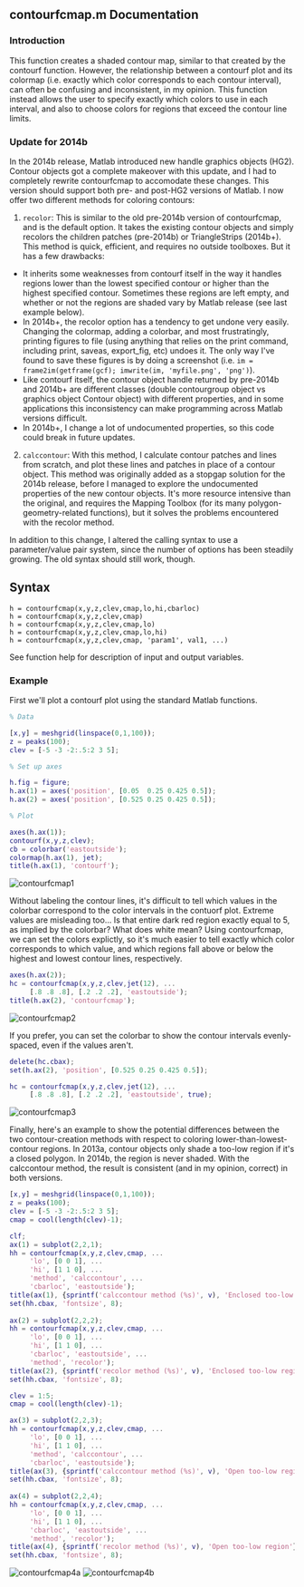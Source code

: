 ## contourfcmap.m Documentation

### Introduction

This function creates a shaded contour map, similar to that created by
the contourf function.  However, the relationship between a contourf plot
and its colormap (i.e. exactly which color corresponds to each contour
interval), can often be confusing and inconsistent, in my opinion.  This
function instead allows the user to specify exactly which colors to use
in each interval, and also to choose colors for regions that exceed the contour line limits.

### Update for 2014b

In the 2014b release, Matlab introduced new handle graphics objects (HG2).
Contour objects got a complete makeover with this update, and I
had to completely rewrite contourfcmap to accomodate these changes.  This version should support both pre- and post-HG2 versions of Matlab.  I now offer two different methods for coloring contours:
1. `recolor`: This is similar to the old pre-2014b version of contourfcmap, and is the default option.  It takes the existing contour objects and simply recolors the children patches (pre-2014b) or TriangleStrips (2014b+).  This method is quick, efficient, and requires no outside toolboxes.  But it has a few drawbacks:
 - It inherits some weaknesses from contourf itself in the way it handles regions lower than the lowest specified contour or higher than the highest specified contour.  Sometimes these regions are left empty, and whether or not the regions are shaded vary by Matlab release (see last example below).
 - In 2014b+, the recolor option has a tendency to get undone very easily.  Changing the colormap, adding a colorbar, and most frustratingly, printing figures to file (using anything that relies on the print command, including print, saveas, export_fig, etc) undoes it.  The only way I've found to save these figures is by doing a screenshot (i.e. `im = frame2im(getframe(gcf); imwrite(im, 'myfile.png', 'png')`).
 - Like contourf itself, the contour object handle returned by pre-2014b and 2014b+ are different classes (double contourgroup object vs graphics object Contour object) with different properties, and in some applications this inconsistency can make programming across Matlab versions difficult.
 - In 2014b+, I change a lot of undocumented properties, so this code could break in future updates.
2. `calccontour`: With this method, I calculate contour patches and lines from scratch, and plot these lines and patches in place of a contour object.  This method was originally added as a stopgap solution for the 2014b release, before I managed to explore the undocumented properties of the new contour objects.  It's more resource intensive than the original, and requires the Mapping Toolbox (for its many polygon-geometry-related functions), but it solves the problems encountered with the recolor method.

In addition to this change, I altered the calling syntax to use a parameter/value pair system, since the number of options has been steadily growing.  The old syntax should still work, though.

## Syntax
```
h = contourfcmap(x,y,z,clev,cmap,lo,hi,cbarloc)
h = contourfcmap(x,y,z,clev,cmap)
h = contourfcmap(x,y,z,clev,cmap,lo)
h = contourfcmap(x,y,z,clev,cmap,lo,hi)
h = contourfcmap(x,y,z,clev,cmap, 'param1', val1, ...)
```
See function help for description of input and output variables.

### Example


First we'll plot a contourf plot using the standard Matlab functions.
 

```matlab
% Data

[x,y] = meshgrid(linspace(0,1,100));
z = peaks(100);
clev = [-5 -3 -2:.5:2 3 5];

% Set up axes

h.fig = figure;
h.ax(1) = axes('position', [0.05  0.25 0.425 0.5]);
h.ax(2) = axes('position', [0.525 0.25 0.425 0.5]);

% Plot

axes(h.ax(1));
contourf(x,y,z,clev);
cb = colorbar('eastoutside');
colormap(h.ax(1), jet);
title(h.ax(1), 'contourf');
```

![contourfcmap1](contourfcmap_readme_01_R2013a.png)

 Without labeling the contour lines, it's difficult to tell which values
 in the colorbar correspond to the color intervals in the contuorf plot.  Extreme values are misleading too... Is that entire dark red region exactly equal to 5, as implied by the colorbar?  What does white mean? Using contourfcmap, we can set the colors explictly, so it's much easier
 to tell exactly which color corresponds to which value, and which regions fall above or below the highest and lowest contour lines, respectively.

```matlab
axes(h.ax(2));
hc = contourfcmap(x,y,z,clev,jet(12), ...
     [.8 .8 .8], [.2 .2 .2], 'eastoutside');
title(h.ax(2), 'contourfcmap');           
```
![contourfcmap2](contourfcmap_readme_02_R2013a.png)


 If you prefer, you can set the colorbar to show the contour intervals
 evenly-spaced, even if the values aren't.

```matlab
delete(hc.cbax);
set(h.ax(2), 'position', [0.525 0.25 0.425 0.5]);

hc = contourfcmap(x,y,z,clev,jet(12), ...
     [.8 .8 .8], [.2 .2 .2], 'eastoutside', true);
```
![contourfcmap3](contourfcmap_readme_03_R2013a.png)

Finally, here's an example to show the potential differences between the two contour-creation methods with respect to coloring lower-than-lowest-contour regions.  In 2013a, contour objects only shade a too-low region if it's a closed polygon.  In 2014b, the region is never shaded.  With the calccontour method, the result is consistent (and in my opinion, correct) in both versions.

```matlab
[x,y] = meshgrid(linspace(0,1,100));
z = peaks(100);
clev = [-5 -3 -2:.5:2 3 5];
cmap = cool(length(clev)-1);

clf;
ax(1) = subplot(2,2,1);
hh = contourfcmap(x,y,z,clev,cmap, ...
     'lo', [0 0 1], ...
     'hi', [1 1 0], ...
     'method', 'calccontour', ...
     'cbarloc', 'eastoutside');
title(ax(1), {sprintf('calccontour method (%s)', v), 'Enclosed too-low region'}); 
set(hh.cbax, 'fontsize', 8);
 
ax(2) = subplot(2,2,2);
hh = contourfcmap(x,y,z,clev,cmap, ...
     'lo', [0 0 1], ...
     'hi', [1 1 0], ...
     'cbarloc', 'eastoutside', ...
     'method', 'recolor');
title(ax(2), {sprintf('recolor method (%s)', v), 'Enclosed too-low region'}); 
set(hh.cbax, 'fontsize', 8);

clev = 1:5;
cmap = cool(length(clev)-1);

ax(3) = subplot(2,2,3);
hh = contourfcmap(x,y,z,clev,cmap, ...
     'lo', [0 0 1], ...
     'hi', [1 1 0], ...
     'method', 'calccontour', ...
     'cbarloc', 'eastoutside');
title(ax(3), {sprintf('calccontour method (%s)', v), 'Open too-low region'}); 
set(hh.cbax, 'fontsize', 8);
 
ax(4) = subplot(2,2,4);
hh = contourfcmap(x,y,z,clev,cmap, ...
     'lo', [0 0 1], ...
     'hi', [1 1 0], ...
     'cbarloc', 'eastoutside', ...
     'method', 'recolor');
title(ax(4), {sprintf('recolor method (%s)', v), 'Open too-low region'}); 
set(hh.cbax, 'fontsize', 8);
```

![contourfcmap4a](contourfcmap_readme_04_R2013a.png)
![contourfcmap4b](contourfcmap_readme_04_R2014b.png)

